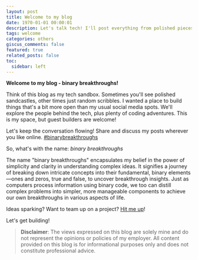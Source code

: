 ```yaml
---
layout: post
title: Welcome to my blog
date: 1970-01-01 00:00:01
description: Let's talk tech! I'll post everything from polished pieces to spur-of-the-moment thoughts. And if you've got ideas for posts or want to collaborate, let's connect!
tags: welcome
categories: others
giscus_comments: false
featured: true
related_posts: false
toc:
  sidebar: left
---
```


**Welcome to my blog - binary breakthroughs!**

Think of this blog as my tech sandbox. Sometimes you'll see polished sandcastles, other times just random scribbles. I wanted a place to build things that's a bit more open than my usual social media spots. We'll explore the people behind the tech, plus plenty of coding adventures. This is my space, but guest builders are welcome!

Let's keep the conversation flowing! Share and discuss my posts wherever you like online. [#binarybreakthroughs](https://twitter.com/search?q=%23binarybreakthroughs)

So, what's with the name: _binary breakthroughs_

The name "binary breakthroughs" encapsulates my belief in the power of simplicity and clarity in understanding complex ideas. It signifies a journey of breaking down intricate concepts into their fundamental, binary elements—ones and zeros, true and false, to uncover breakthrough insights. Just as computers process information using binary code, we too can distill complex problems into simpler, more manageable components to achieve our own breakthroughs in various aspects of life.

Ideas sparking? Want to team up on a project? [Hit me up](mailto:contact@subhadipmitra.com)!

Let's get building!

> **Disclaimer**: The views expressed on this blog are solely mine and do not represent the opinions or policies of my employer. All content provided on this blog is for informational purposes only and does not constitute professional advice.
